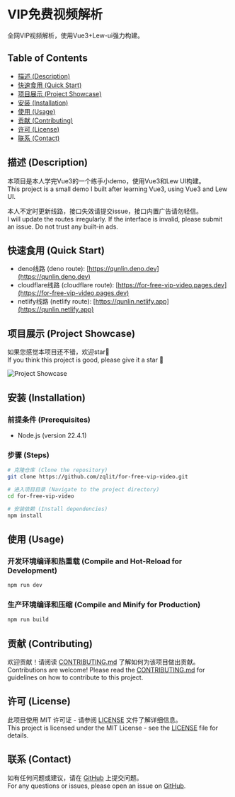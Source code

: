 # VIP免费视频解析

全网VIP视频解析，使用Vue3+Lew-ui强力构建。

## Table of Contents
- [描述 (Description)](#描述-description)
- [快速食用 (Quick Start)](#快速食用-quick-start)
- [项目展示 (Project Showcase)](#项目展示-project-showcase)
- [安装 (Installation)](#安装-installation)
- [使用 (Usage)](#使用-usage)
- [贡献 (Contributing)](#贡献-contributing)
- [许可 (License)](#许可-license)
- [联系 (Contact)](#联系-contact)

## 描述 (Description)
本项目是本人学完Vue3的一个练手小demo，使用Vue3和Lew UI构建。  
This project is a small demo I built after learning Vue3, using Vue3 and Lew UI. 

本人不定时更新线路，接口失效请提交issue，接口内置广告请勿轻信。  
I will update the routes irregularly. If the interface is invalid, please submit an issue. Do not trust any built-in ads.

## 快速食用 (Quick Start)
- deno线路 (deno route): [https://qunlin.deno.dev](https://qunlin.deno.dev)
- cloudflare线路 (cloudflare route): [https://for-free-vip-video.pages.dev](https://for-free-vip-video.pages.dev)
- netlify线路 (netlify route): [https://qunlin.netlify.app](https://qunlin.netlify.app)

## 项目展示 (Project Showcase)
如果您感觉本项目还不错，欢迎star🤩  
If you think this project is good, please give it a star 🤩

![Project Showcase](https://ice.frostsky.com/2024/09/15/d2876adaf900b5234c0ad2fd31e6748f.png)

## 安装 (Installation)

### 前提条件 (Prerequisites)
- Node.js (version 22.4.1)

### 步骤 (Steps)
```sh
# 克隆仓库 (Clone the repository)
git clone https://github.com/zqlit/for-free-vip-video.git

# 进入项目目录 (Navigate to the project directory)
cd for-free-vip-video

# 安装依赖 (Install dependencies)
npm install
```

## 使用 (Usage)

### 开发环境编译和热重载 (Compile and Hot-Reload for Development)
```sh
npm run dev
```

### 生产环境编译和压缩 (Compile and Minify for Production)
```sh
npm run build
```

## 贡献 (Contributing)
欢迎贡献！请阅读 [CONTRIBUTING.md](CONTRIBUTING.md) 了解如何为该项目做出贡献。  
Contributions are welcome! Please read the [CONTRIBUTING.md](CONTRIBUTING.md) for guidelines on how to contribute to this project.

## 许可 (License)
此项目使用 MIT 许可证 - 请参阅 [LICENSE](LICENSE) 文件了解详细信息。  
This project is licensed under the MIT License - see the [LICENSE](LICENSE) file for details.

## 联系 (Contact)
如有任何问题或建议，请在 [GitHub](https://github.com/zqlit/for-free-vip-video/issues) 上提交问题。  
For any questions or issues, please open an issue on [GitHub](https://github.com/zqlit/for-free-vip-video/issues).

